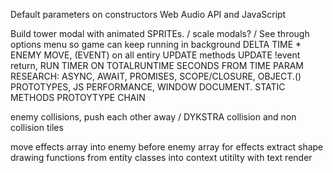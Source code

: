 Default parameters on constructors
Web Audio API and JavaScript

Build tower modal with animated SPRITEs. / scale modals? / 
See through options menu so game can keep running in background 
DELTA TIME * ENEMY MOVE, (EVENT) on all entiry UPDATE methods UPDATE !event return, RUN TIMER ON TOTALRUNTIME SECONDS FROM TIME PARAM
RESEARCH: ASYNC, AWAIT, PROMISES,  SCOPE/CLOSURE,  OBJECT.() PROTOTYPES, JS PERFORMANCE, WINDOW DOCUMENT. STATIC METHODS
PROTOYTYPE CHAIN

enemy collisions, push each other away / DYKSTRA collision and non collision tiles

move effects array into enemy
before enemy array for effects
extract shape drawing functions from entity classes into context utitilty with text render
